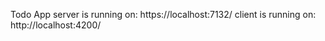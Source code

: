 Todo App
server is running on: https://localhost:7132/
client is running on: http://localhost:4200/
